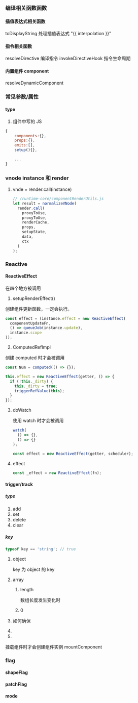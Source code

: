 ### 编译相关函数函数

#### 插值表达式相关函数

toDisplayString 处理插值表达式 "{{ interpolation  }}"

#### 指令相关函数

resolveDirective 编译指令
invokeDirectiveHook 指令生命周期

#### 内置组件 component

resolveDynamicComponent

### 常见参数/属性

#### type

1. 组件中写的 JS

```js
{
    components:{},
    props:{},
    emits:[],
    setup(){},

	...
}
```

### vnode instance 和 render

1. vnde = render.call(instance)

   ```js
   // /runtime-core/componentRenderUtils.js
   let result = normalizeVNode(
     render.call(
       proxyToUse,
       proxyToUse,
       renderCache,
       props,
       setupState,
       data,
       ctx
     )
   );
   ```

### Reactive

#### ReactiveEffect

在四个地方被调用

1.  setupRenderEffect()

创建组件更新函数，一定会执行。

```js
const effect = (instance.effect = new ReactiveEffect(
  componentUpdateFn,
  () => queueJob(instance.update),
  instance.scope
));
```

2.  ComputedRefImpl

创建 computed 时才会被调用

```js
const Num = computed(() => {});
```

```js
this.effect = new ReactiveEffect(getter, () => {
  if (!this._dirty) {
    this._dirty = true;
    triggerRefValue(this);
  }
});
```

3. doWatch

   使用 watch 时才会被调用

   ```js
   watch(
     () => {},
     () => {}
   );
   ```

   ```js
   const effect = new ReactiveEffect(getter, scheduler);
   ```

4. effect

   ```js
   const _effect = new ReactiveEffect(fn);
   ```

#### trigger/track

##### type

1. add
2. set
3. delete
4. clear

##### key

```js
typeof key == 'string'; // true
```

1. object

   key 为 object 的 key

2. array

   1. length

      数组长度发生变化时

   2. 0

3. 如何确保
4.
5.

挂载组件时才会创建组件实例 mountComponent

### flag

#### shapeFlag

#### patchFlag

#### mode

